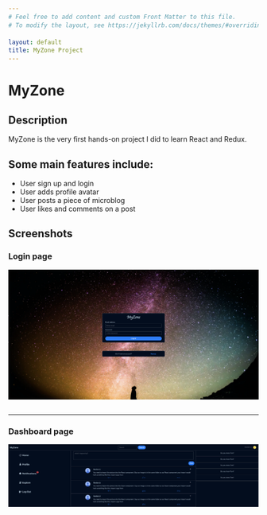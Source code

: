 ```yaml
---
# Feel free to add content and custom Front Matter to this file.
# To modify the layout, see https://jekyllrb.com/docs/themes/#overriding-theme-defaults

layout: default
title: MyZone Project
---
```


# MyZone

## Description

<p>
MyZone is the very first hands-on project I did to learn React and Redux.
</p>

## Some main features include:

- User sign up and login
- User adds profile avatar
- User posts a piece of microblog
- User likes and comments on a post

## Screenshots

### Login page

<div style="display:flex;justify-content:center;margin-bottom:30px"><img width="800px" src="../assets/images/TT-login.png"></div>

<hr />

### Dashboard page

<div style="display:flex;justify-content:center;margin-bottom:30px"><img width="800px" src="../assets/images/TT-dashboard.png"></div>
